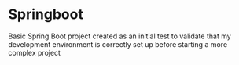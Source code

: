 # Springboot
Basic Spring Boot project created as an initial test to validate that my development environment is correctly set up before starting a more complex project

